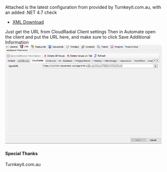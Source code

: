 Attached is the latest configuration from provided by Turnkeyit.com.au, with an added .NET 4.7 check
* [XML Download](TKIT%20-%20Install%20CloudRadial%20Agent.xml)
 
Just get the URL from CloudRadial Client settings
Then in Automate open the client and put the URL here, and make sure to click Save Additional Information
![ScreenShot](image.png)

#### Special Thanks
Turnkeyit.com.au
